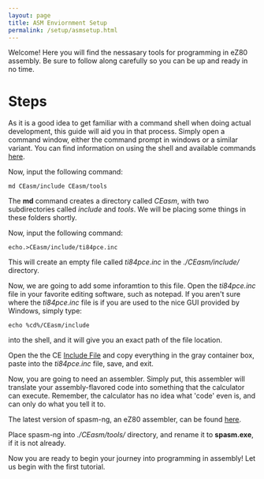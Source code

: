 ```yaml
---
layout: page
title: ASM Enviornment Setup
permalink: /setup/asmsetup.html
---
```


Welcome! Here you will find the nessasary tools for programming in eZ80 assembly. Be sure to follow along carefully so you can be up and ready in no time.

# Steps

As it is a good idea to get familiar with a command shell when doing actual development, this guide will aid you in that process. Simply open a command window, either the command prompt in windows or a similar variant. You can find information on using the shell and available commands [here](http://ss64.com/nt/).

Now, input the following command:
```
md CEasm/include CEasm/tools
```
The **md** command creates a directory called *CEasm*, with two subdirectories called *include* and *tools*. We will be placing some things in these folders shortly.

Now, input the following command:
```
echo.>CEasm/include/ti84pce.inc
```
This will create an empty file called *ti84pce.inc* in the *./CEasm/include/* directory.

Now, we are going to add some inforamtion to this file. Open the *ti84pce.inc* file in your favorite editing software, such as notepad. If you aren't sure where the *ti84pce.inc* file is if you are used to the nice GUI provided by Windows, simply type:
```
echo %cd%/CEasm/include
```
into the shell, and it will give you an exact path of the file location.

Open the the CE [Include File](http://wikiti.brandonw.net/index.php?title=84PCE:OS:Include_File) and copy everything in the gray container box, paste into the *ti84pce.inc* file, save, and exit.

Now, you are going to need an assembler. Simply put, this assembler will translate your assembly-flavored code into something that the calculator can execute. Remember, the calculator has no idea what 'code' even is, and can only do what you tell it to.

The latest version of spasm-ng, an eZ80 assembler, can be found [here](https://github.com/alberthdev/spasm-ng/releases).

Place spasm-ng into *./CEasm/tools/* directory, and rename it to **spasm.exe**, if it is not already.

Now you are ready to begin your journey into programming in assembly! Let us begin with the first tutorial.
